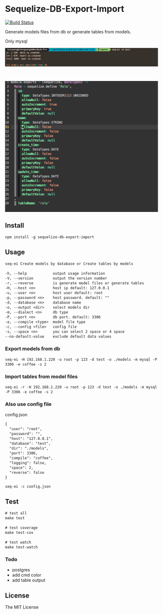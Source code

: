 # Sequelize-DB-Export-Import

[![Build Status][travis-image]][travis-url]

Generate models files from db or generate tables from models.

Only mysql

![cmd](https://raw.githubusercontent.com/boiawang/sequelize-db-export-import/master/assets/resource-1.png)

<br />

![preview](https://raw.githubusercontent.com/boiawang/sequelize-db-export-import/master/assets/resource-2.png)

## Install

```
npm install -g sequelize-db-export-import
```

## Usage

```
seq-ei Create models by database or Create tables by models

-h, --help            output usage information
-V, --version         output the version number
-r, --reverse         is generate model files or generate tables
-H, --host <n>        host ip default: 127.0.0.1
-u, --user <n>        host user default: root
-p, --password <n>    host password. default: ""
-d, --database <n>    database name
-o, --output <dir>    select models dir
-m, --dialect <n>     db type
-P, --port <n>        db port. default: 3306
-e, --compile <type>  model file type
-c, --config <file>   config file
-s, --space <n>       you can select 2 space or 4 space
--no-default-value    exclude default data values
```

### Export models from db

```
seq-ei -H 192.168.1.220 -u root -p 123 -d test -o ./models -m mysql -P 3306 -e coffee -s 2
```

### Import tables from model files

```
seq-ei -r -H 192.168.1.220 -u root -p 123 -d test -o ./models -m mysql -P 3306 -e coffee -s 2
```

### Also use config file

config.json
```
{
  "user": "root",
  "password": "",
  "host": "127.0.0.1",
  "database": "test",
  "dir": "./models",
  "port": 3306,
  "compile": "coffee",
  "logging": false,
  "space": 2,
  "reverse": false
}
```

```
seq-ei -c config.json
```

## Test

```
# test all
make test

# test coverage
make test-cov

# test watch
make test-watch
```

### Todo

* postgres
* add cmd color
* add table output

## License

The MIT License

[travis-image]: https://travis-ci.org/boiawang/sequelize-db-export-import.svg
[travis-url]: https://travis-ci.org/boiawang/sequelize-db-export-import
[coveralls-image]: https://img.shields.io/coveralls/boiawang/sequelize-db-export-import.svg?style=flat
[coveralls-url]: https://coveralls.io/r/boiawang/sequelize-db-export-import?branch=master
